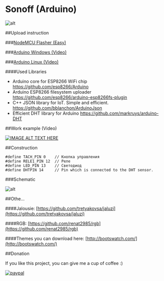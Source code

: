 # Sonoff (Arduino)

![alt](https://raw.githubusercontent.com/tretyakovsa/Sonoff_WiFi_switch/master/tutorial/screen.png)



##Upload instruction

###[NodeMCU Flasher (Easy)](https://github.com/tretyakovsa/Sonoff_WiFi_switch/tree/master/build)

###[Arduino Windows (Video)](https://www.youtube.com/watch?v=jMK9mySGHio)

###[Arduino Linux (Video)](https://www.youtube.com/watch?v=1TAHlRqZ46k)

####Used Libraries
- Arduino core for ESP8266 WiFi chip https://github.com/esp8266/Arduino
- Arduino ESP8266 filesystem uploader https://github.com/esp8266/arduino-esp8266fs-plugin
- C++ JSON library for IoT. Simple and efficient. https://github.com/bblanchon/ArduinoJson
- Efficient DHT library for Arduino https://github.com/markruys/arduino-DHT

##Work example (Video)

[![IMAGE ALT TEXT HERE](https://img.youtube.com/vi/LZI4Yu47LZI/0.jpg)](https://www.youtube.com/watch?v=LZI4Yu47LZI&list=PL6NJTNxbvy-IPTDQk8XjTV41oRrFafrRi)

##Construction
```
#define TACH_PIN 0    // Кнопка управления
#define RELE1_PIN 12  // Реле
#define LED_PIN 13    // Светодиод
#define DHTPIN 14     // Pin which is connected to the DHT sensor.
```
###Schematic

![alt](https://raw.githubusercontent.com/tretyakovsa/Sonoff_WiFi_switch/master/tutorial/sonoff.jpg)

##Othe...

####Jalousie: [https://github.com/tretyakovsa/jaluzi](https://github.com/tretyakovsa/jaluzi)

####RGB: [https://github.com/renat2985/rgb](https://github.com/renat2985/rgb)


####Themes you can download here: [http://bootswatch.com/](http://bootswatch.com/)


##Donation

If you like this project, you can give me a cup of coffee :)

[![paypal](https://www.paypalobjects.com/en_US/i/btn/btn_donateCC_LG.gif)](https://www.paypal.com/cgi-bin/webscr?cmd=_donations&business=W4PURUNKWMRJW&lc=AU&item_name=esp8266&currency_code=USD&bn=PP%2dDonationsBF%3abtn_donate_SM%2egif%3aNonHosted)